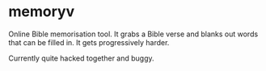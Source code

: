 memoryv
========

Online Bible memorisation tool. It grabs a Bible verse and blanks out words that can be filled in. It gets progressively harder.

Currently quite hacked together and buggy.
